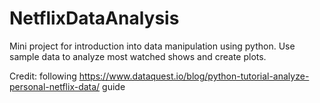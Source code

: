 # NetflixDataAnalysis

Mini project for introduction into data manipulation using python.
Use sample data to analyze most watched shows and create plots.



Credit: following https://www.dataquest.io/blog/python-tutorial-analyze-personal-netflix-data/ guide
